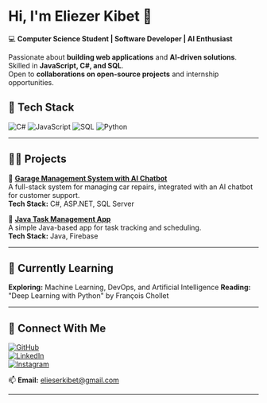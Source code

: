 # Hi, I'm Eliezer Kibet 👋  
💻 **Computer Science Student | Software Developer | AI Enthusiast**  

Passionate about **building web applications** and **AI-driven solutions**.  
Skilled in **JavaScript, C#, and SQL**.  
Open to **collaborations on open-source projects** and internship opportunities.  

## 🚀 Tech Stack  
![C#](https://img.shields.io/badge/C%23-239120?style=for-the-badge&logo=c-sharp&logoColor=white)
![JavaScript](https://img.shields.io/badge/JavaScript-F7DF1E?style=for-the-badge&logo=javascript&logoColor=black)
![SQL](https://img.shields.io/badge/SQL-4479A1?style=for-the-badge&logo=postgresql&logoColor=white)
![Python](https://img.shields.io/badge/Python-3776AB?style=for-the-badge&logo=python&logoColor=white)

---

## 👨‍💻 Projects  

🔹 **[Garage Management System with AI Chatbot](https://github.com/EliezerKibet/AI_based_garage/blob/main/README.md)**  
A full-stack system for managing car repairs, integrated with an AI chatbot for customer support.  
**Tech Stack:** C#, ASP.NET, SQL Server  

🔹 **[Java Task Management App](https://github.com/EliezerKibet/TaskManager/blob/main/README.md)**  
A simple Java-based app for task tracking and scheduling.  
**Tech Stack:** Java, Firebase  

---

## 📖 Currently Learning  
**Exploring:** Machine Learning, DevOps, and Artificial Intelligence 
**Reading:** "Deep Learning with Python" by François Chollet  

---

## 🔗 Connect With Me  

[![GitHub](https://img.shields.io/badge/GitHub-181717?style=for-the-badge&logo=github&logoColor=white)](https://github.com/EliezerKibet)  
[![LinkedIn](https://img.shields.io/badge/LinkedIn-0077B5?style=for-the-badge&logo=linkedin&logoColor=white)](https://www.linkedin.com/in/eliezer-kibet-80217a301/)  
[![Instagram](https://img.shields.io/badge/Instagram-E4405F?style=for-the-badge&logo=instagram&logoColor=white)](https://www.instagram.com/kibeet_qc/)  

📫 **Email:** [elieserkibet@gmail.com](mailto:elieserkibet@gmail.com)  

---

